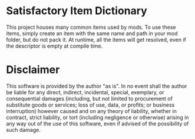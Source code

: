 # Satisfactory Item Dictionary

This project houses many common items used by mods. To use these items, simply create an item with the same name and path in your mod folder, but do not pack it. At runtime, all the items will get resolved, even if the descriptor is empty at compile time.

# Disclaimer

This software is provided by the author "as is". In no event shall the author be liable for any direct, indirect, incidental, special, exemplary, or consequential damages (including, but not limited to procurement of substitute goods or services; loss of use, data, or profits; or business interruption) however caused and on any theory of liability, whether in contract, strict liability, or tort (including negligence or otherwise) arising in any way out of the use of this software, even if advised of the possibility of such damage.

